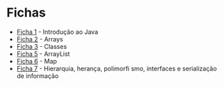 # Fichas

* [Ficha 1](Ficha01/) - Introdução ao Java
* [Ficha 2](Ficha02/) - Arrays
* [Ficha 3](Ficha03/) - Classes
* [Ficha 5](Ficha05/) - ArrayList
* [Ficha 6](Ficha06/) - Map
* [Ficha 7](Ficha07/) - Hierarquia, herança, polimorfi  smo, interfaces e serialização de informação